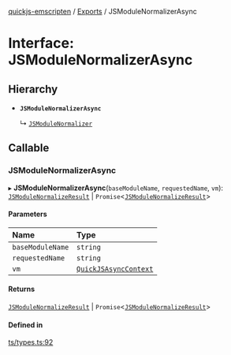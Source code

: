 [quickjs-emscripten](../README.md) / [Exports](../modules.md) / JSModuleNormalizerAsync

# Interface: JSModuleNormalizerAsync

## Hierarchy

- **`JSModuleNormalizerAsync`**

  ↳ [`JSModuleNormalizer`](JSModuleNormalizer.md)

## Callable

### JSModuleNormalizerAsync

▸ **JSModuleNormalizerAsync**(`baseModuleName`, `requestedName`, `vm`): [`JSModuleNormalizeResult`](../modules.md#jsmodulenormalizeresult) \| `Promise`<[`JSModuleNormalizeResult`](../modules.md#jsmodulenormalizeresult)\>

#### Parameters

| Name | Type |
| :------ | :------ |
| `baseModuleName` | `string` |
| `requestedName` | `string` |
| `vm` | [`QuickJSAsyncContext`](../classes/QuickJSAsyncContext.md) |

#### Returns

[`JSModuleNormalizeResult`](../modules.md#jsmodulenormalizeresult) \| `Promise`<[`JSModuleNormalizeResult`](../modules.md#jsmodulenormalizeresult)\>

#### Defined in

[ts/types.ts:92](https://github.com/justjake/quickjs-emscripten/blob/main/ts/types.ts#L92)
